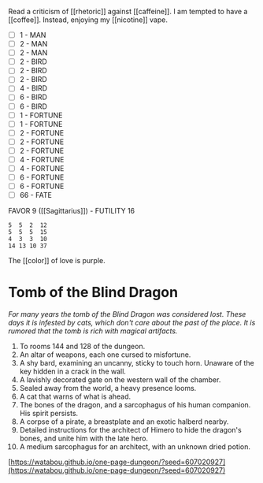 Read a criticism of [[rhetoric]] against [[caffeine]]. I am tempted to have a [[coffee]]. Instead, enjoying my [[nicotine]] vape.

- [ ] 1 - MAN
- [ ] 2 - MAN
- [ ] 2 - MAN
- [ ] 2 - BIRD
- [ ] 2 - BIRD
- [ ] 2 - BIRD
- [ ] 4 - BIRD
- [ ] 6 - BIRD
- [ ] 6 - BIRD
- [ ] 1 - FORTUNE
- [ ] 1 - FORTUNE
- [ ] 2 - FORTUNE
- [ ] 2 - FORTUNE
- [ ] 2 - FORTUNE
- [ ] 4 - FORTUNE
- [ ] 4 - FORTUNE
- [ ] 6 - FORTUNE
- [ ] 6 - FORTUNE
- [ ] 66 - FATE

FAVOR 9 ([[Sagittarius]]) - FUTILITY 16

```
5  5  2  12
5  5  5  15
4  3  3  10
14 13 10 37
```

The [[color]] of love is purple.

# Tomb of the Blind Dragon 

*For many years the tomb of the Blind Dragon was considered lost. These days it is infested by cats, which don't care about the past of the place. It is rumored that the tomb is rich with magical artifacts.*

1. To rooms 144 and 128 of the dungeon.
2. An altar of weapons, each one cursed to misfortune.
3. A shy bard, examining an uncanny, sticky to touch horn. Unaware of the key hidden in a crack in the wall.
4. A lavishly decorated gate on the western wall of the chamber.
5. Sealed away from the world, a heavy presence looms.
6. A cat that warns of what is ahead.
7. The bones of the dragon, and a sarcophagus of his human companion. His spirit persists.
8. A corpse of a pirate, a breastplate and an exotic halberd nearby.
9. Detailed instructions for the architect of Himero to hide the dragon's bones, and unite him with the late hero.
10. A medium sarcophagus for an architect, with an unknown dried potion.

[https://watabou.github.io/one-page-dungeon/?seed=607020927](https://watabou.github.io/one-page-dungeon/?seed=607020927)